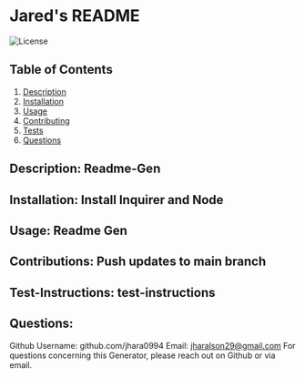 # Jared's README
![License](https://img.shields.io/badge/License-MIT-blue.svg)
## Table of Contents

1.  [Description](#description)
2.  [Installation](#installation)
3.  [Usage](#usage)
4.  [Contributing](#contributing)
5.  [Tests](#tests)
6.  [Questions](#questions)
## Description: Readme-Gen
## Installation: Install Inquirer and Node
## Usage: Readme Gen
## Contributions: Push updates to main branch
## Test-Instructions: test-instructions
## Questions:
Github Username: github.com/jhara0994
Email: jharalson29@gmail.com
For questions concerning this Generator, please reach out on Github or via email.